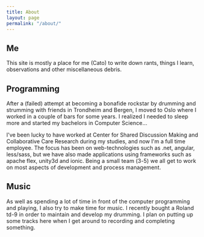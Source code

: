 ```yaml
---
title: About
layout: page
permalink: "/about/"
---
```

## Me

This site is mostly a place for me (Cato) to write down rants, things I learn, observations and other miscellaneous debris. 

## Programming

After a (failed)<span style="letter-spacing: 0.01em;"> attempt at becoming a bonafide rockstar by drumming and strumming with friends in Trondheim and Bergen, I moved to Oslo where I worked in a couple of bars for some years. I realized I needed to sleep more and started my bachelors in Computer Science...</span>

I've been lucky to have worked at Center for Shared Discussion Making and Collaborative Care Research during my studies, and now I'm a full time employee. The focus has been on web-technologies such as .net, angular, less/sass, but we have also made applications using frameworks such as apache flex, unity3d and ionic. <span style="letter-spacing: 0.01em;">Being a small team (3-5) we all get to work on most aspects of development and process management.</span>

## <span style="letter-spacing: 0.01em;">Music</span>

<span style="letter-spacing: 0.18px;">As well as spending a lot of time in front of the computer programming and playing, I also try to make time for music. I recently bought a Roland td-9 in order to maintain and develop my drumming. I plan on putting up some tracks here when I get around to recording and completing something.</span>